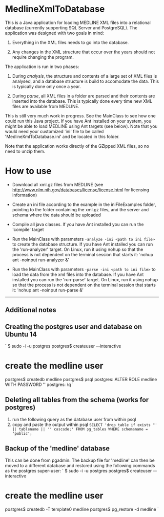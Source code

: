 MedlineXmlToDatabase
====================

This is a Java application for loading MEDLINE XML files into a relational database (currently supporting SQL Server and PostgreSQL). The application was designed with two goals in mind:

1. Everything in the XML files needs to go into the database.

2. Any changes in the XML structure that occur over the years should not require changing the program.

The application is run in two phases:

1. During *analysis*, the structure and contents of a large set of XML files is analysed, and a database structure is build to accomodate the data. This is typically done only once a year.

2. During *parse*, all XML files in a folder are parsed and their contents are inserted into the database. This is typically done every time new XML files are available from MEDLINE.

This is still very much work in progress. See the MainClass to see how one could run this Java project. If you have Ant installed on your system, you might be able to load MEDLINE using Ant targets (see below). Note that you would need  your customized 'ini' file to be called 'MedlineXmlToDatabase.ini' and be located in this folder.

Note that the application works directly of the GZipped XML files, so no need to unzip them.

How to use
==========

- Download all xml.gz files from MEDLINE (see http://www.nlm.nih.gov/databases/license/license.html for licensing information)

- Create an ini file according to the example in the iniFileExamples folder, pointing to the folder containing the xml.gz files, and the server and schema where the data should be uploaded

- Compile all java classes. If you have Ant installed you can run the 'compile' target

- Run the MainClass with parameters ```-analyze -ini <path to ini file>``` to create the database structure. If you have Ant installed you can run the 'run-analyzer' target. On Linux, run it using nohup so that the process is not dependent on the terminal session that starts it: 'nohup ant -noinput run-analyzer &'

- Run the MainClass with parameters ```-parse -ini <path to ini file>``` to load the data from the xml files into the database. If you have Ant installed you can run the 'run-parse' target. On Linux, run it using nohup so that the process is not dependent on the terminal session that starts it: 'nohup ant -noinput run-parse &'


-----------------------------------------------------------------
Additional notes
-----------------------------------------------------------------

## Creating the postgres user and database on Ubuntu 14
`
$ sudo -i -u postgres
postgres$ createuser --interactive
# create the medline user
postgres$ createdb medline
postgres$ psql
postgres: ALTER ROLE medline WITH PASSWORD '<password>'
postgres: \q
`
## Deleting all tables from the schema (works for postgres)
1) run the following query as the database user from within psql
2) copy and paste the output within psql
`
SELECT 'drop table if exists "' || tablename || '" cascade;'
FROM pg_tables
WHERE schemaname = 'public';
`

## Backup of the 'medline' database 

This can be done from pgadmin. The backup file for 'medline' can then be moved to a different database
and restored using the following commands as the postgres super-user:
`
$ sudo -i -u postgres
postgres$ createuser --interactive
# create the medline user
postgres$ createdb -T template0 medline
postgres$ pg_restore -d medline <path to the dump file>
`


